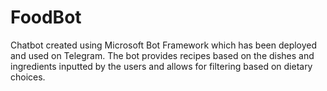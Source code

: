 # FoodBot

Chatbot created using Microsoft Bot Framework which has been deployed and used on Telegram. The bot provides recipes based on the dishes and ingredients inputted by the users and allows for filtering based on dietary choices.
